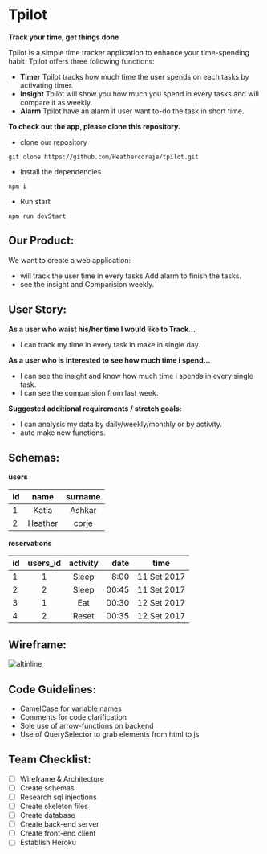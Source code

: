 # Tpilot
**Track your time, get things done**

Tpilot is a simple time tracker application to enhance your time-spending habit.
Tpilot offers three following functions:

+ **Timer** Tpilot tracks how much time the user spends on each tasks by activating timer.
+ **Insight** Tpilot will show you how much you spend in every tasks and will compare it as weekly.
+ **Alarm** Tpilot have an alarm if user want to-do the task in short time.

**To check out the app, please clone this repository.**
* clone our repository
```
git clone https://github.com/Heathercoraje/tpilot.git
```
* Install the dependencies
```
npm i
```
* Run start
```
npm run devStart
```

## Our Product:

We want to create a web application:
* will track the user time in every tasks Add alarm to finish the tasks.
* see the insight and Comparision weekly.

## User Story:

**As a user who waist his/her time I would like to Track...**
* I can track my time in every task in make in single day.

**As a user who is interested to see how much time i spend...**
*  I can see the insight and know how much time i spends in every single task.
* I can see the comparision from last week.

**Suggested additional requirements / stretch goals:**
* I can analysis my data by daily/weekly/monthly or by activity.
* auto make new functions.

## Schemas:
**users**

| id  |  name | surname |
| --- |:-----:|:-------:|
| 1 | Katia | Ashkar |
| 2 | Heather | corje |

**reservations**

| id  | users_id | activity | date | time |
| --- |:---------:|:------:| -------: | ----- |
| 1 | 1 | Sleep | 8:00 |11 Set 2017|
| 2 | 2 | Sleep | 00:45 |11 Set 2017|
| 3 | 1 | Eat | 00:30 |12 Set 2017|
| 4 | 2 | Reset | 00:35 |12 Set 2017|

## Wireframe:

![altinline](https://user-images.githubusercontent.com/26391874/30265328-81b3e602-96e4-11e7-87a6-821777c9a884.png)

## Code Guidelines:
* CamelCase for variable names
* Comments for code clarification
* Sole use of arrow-functions on backend
* Use of QuerySelector to grab elements from html to js

## Team Checklist:
- [ ] Wireframe & Architecture
- [ ] Create schemas
- [ ] Research sql injections
- [ ] Create skeleton files
- [ ] Create database
- [ ] Create back-end server
- [ ] Create front-end client
- [ ] Establish Heroku
